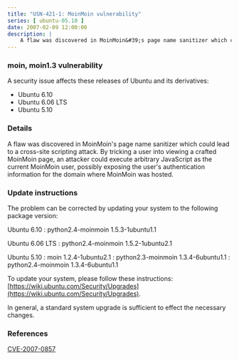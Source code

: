 ```yaml
---
title: "USN-421-1: MoinMoin vulnerability"
series: [ ubuntu-05.10 ]
date: 2007-02-09 12:00:00
description: |
    A flaw was discovered in MoinMoin&#39;s page name sanitizer which could lead  to a cross-site scripting attack.  By tricking a user into viewing a  crafted MoinMoin page, an attacker could execute arbitrary JavaScript as  the current MoinMoin user, possibly exposing the user&#39;s authentication  information for the domain where MoinMoin was hosted.
--- 
```

 
### moin, moin1.3 vulnerability

A security issue affects these releases of Ubuntu and its derivatives:

* Ubuntu 6.10
* Ubuntu 6.06 LTS
* Ubuntu 5.10

### Details

A flaw was discovered in MoinMoin&#39;s page name sanitizer which could lead to a cross-site scripting attack. By tricking a user into viewing a crafted MoinMoin page, an attacker could execute arbitrary JavaScript as the current MoinMoin user, possibly exposing the user&#39;s authentication information for the domain where MoinMoin was hosted.

### Update instructions

The problem can be corrected by updating your system to the following package version:

Ubuntu 6.10
 : python2.4-moinmoin <span>1.5.3-1ubuntu1.1</span>

Ubuntu 6.06 LTS
 : python2.4-moinmoin <span>1.5.2-1ubuntu2.1</span>

Ubuntu 5.10
 : moin <span>1.2.4-1ubuntu2.1</span>
 : python2.3-moinmoin <span>1.3.4-6ubuntu1.1</span>
 : python2.4-moinmoin <span>1.3.4-6ubuntu1.1</span>

To update your system, please follow these instructions: [https://wiki.ubuntu.com/Security/Upgrades](https://wiki.ubuntu.com/Security/Upgrades).

In general, a standard system upgrade is sufficient to effect the necessary changes.

### References

 [CVE-2007-0857](http://people.ubuntu.com/~ubuntu-security/cve/CVE-2007-0857)
 
